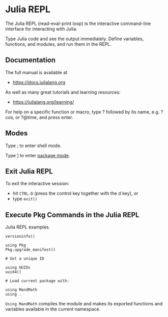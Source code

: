 # Julia REPL

The Julia REPL (read-eval-print loop) is the interactive command-line interface for interacting with Julia. 

Type Julia code and see the output immediately. 
Define variables, functions, and modules, and run them in the REPL.

## Documentation

The full manual is available at

- <https://docs.julialang.org>

As well as many great tutorials and learning resources:

- <https://julialang.org/learning/>

For help on a specific function or macro, type ? followed by its name, e.g. ?cos, or ?@time, and press enter. 

## Modes

Type ; to enter shell mode.

Type ] to enter [package mode](Package-REPL.md).

## Exit Julia REPL

To exit the interactive session:

- hit `CTRL-D` (press the control key together with the d key), or 
- type `exit()`

## Execute Pkg Commands in the Julia REPL

Julia REPL examples.

```
versioninfo()

using Pkg
Pkg.upgrade_manifest()

# Get a unique ID

using UUIDs
uuid4()

# Load current package with:

using MandMath
using .

```

`Using MandMath` compiles the module and makes its exported functions and variables available in the current namespace.
